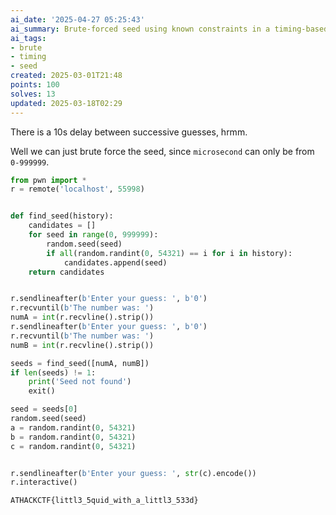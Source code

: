 ```yaml
---
ai_date: '2025-04-27 05:25:43'
ai_summary: Brute-forced seed using known constraints in a timing-based challenge
ai_tags:
- brute
- timing
- seed
created: 2025-03-01T21:48
points: 100
solves: 13
updated: 2025-03-18T02:29
---
```


There is a 10s delay between successive guesses, hrmm.

Well we can just brute force the seed, since `microsecond` can only be from `0-999999`.

```python
from pwn import *
r = remote('localhost', 55998)


def find_seed(history):
    candidates = []
    for seed in range(0, 999999):
        random.seed(seed)
        if all(random.randint(0, 54321) == i for i in history):
            candidates.append(seed)
    return candidates


r.sendlineafter(b'Enter your guess: ', b'0')
r.recvuntil(b'The number was: ')
numA = int(r.recvline().strip())
r.sendlineafter(b'Enter your guess: ', b'0')
r.recvuntil(b'The number was: ')
numB = int(r.recvline().strip())

seeds = find_seed([numA, numB])
if len(seeds) != 1:
    print('Seed not found')
    exit()

seed = seeds[0]
random.seed(seed)
a = random.randint(0, 54321)
b = random.randint(0, 54321)
c = random.randint(0, 54321)


r.sendlineafter(b'Enter your guess: ', str(c).encode())
r.interactive()
```

```flag
ATHACKCTF{littl3_5quid_with_a_littl3_533d}
```